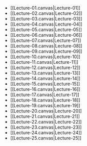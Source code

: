 * [[Lecture-01.canvas|Lecture-01]]
* [[Lecture-02.canvas|Lecture-02]]
* [[Lecture-03.canvas|Lecture-03]]
* [[Lecture-04.canvas|Lecture-04]]
* [[Lecture-05.canvas|Lecture-05]]
* [[Lecture-06.canvas|Lecture-06]]
* [[Lecture-07.canvas|Lecture-07]]
* [[Lecture-08.canvas|Lecture-08]]
* [[Lecture-09.canvas|Lecture-09]]
* [[Lecture-10.canvas|Lecture-10]]
* [[Lecture-11.canvas|Lecture-11]]
* [[Lecture-12.canvas|Lecture-12]]
* [[Lecture-13.canvas|Lecture-13]]
* [[Lecture-14.canvas|Lecture-14]]
* [[Lecture-15.canvas|Lecture-15]]
* [[Lecture-16.canvas|Lecture-16]]
* [[Lecture-17.canvas|Lecture-17]]
* [[Lecture-18.canvas|Lecture-18]]
* [[Lecture-19.canvas|Lecture-19]]
* [[Lecture-20.canvas|Lecture-20]]
* [[Lecture-21.canvas|Lecture-21]]
* [[Lecture-22.canvas|Lecture-22]]
* [[Lecture-23.canvas|Lecture-23]]
* [[Lecture-24.canvas|Lecture-24]]
* [[Lecture-25.canvas|Lecture-25]]